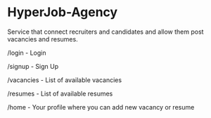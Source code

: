 # HyperJob-Agency
Service that connect recruiters and candidates and allow them post vacancies and resumes.

/login - Login

/signup - Sign Up

/vacancies - List of available vacancies

/resumes - List of available resumes

/home - Your profile where you can add new vacancy or resume
